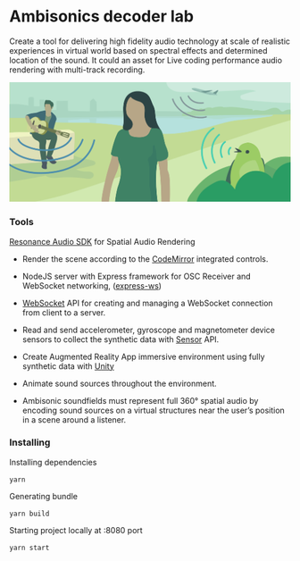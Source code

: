 # Ambisonics decoder lab

Create a tool for delivering high fidelity audio technology at scale of realistic experiences in virtual world based on spectral effects and determined location of the sound. It could an asset for Live coding performance audio rendering with multi-track recording.

![Audio tools](https://github.com/sintijab/ambisonics-decoder/blob/master/preview.png?raw=true)


### Tools

[Resonance Audio SDK](https://resonance-audio.github.io/resonance-audio) for Spatial Audio Rendering


- Render the scene according to the [CodeMirror](https://codemirror.net/) integrated controls.

- NodeJS server with Express framework for OSC Receiver and WebSocket networking, ([express-ws](https://www.npmjs.com/package/express-ws))

- [WebSocket](https://developer.mozilla.org/en-US/docs/Web/API/WebSockets_API) API for creating and managing a WebSocket connection from client to a server.

- Read and send accelerometer, gyroscope and magnetometer device sensors to collect the synthetic data with [Sensor](https://developer.mozilla.org/en-US/docs/Web/API/Sensor_APIs) API.

- Create Augmented Reality App immersive environment using fully synthetic data with [Unity](https://unity.com/)

- Animate sound sources throughout the environment.

- Ambisonic soundfields must represent full 360° spatial audio by encoding sound sources on a virtual structures near the user’s position in a scene around a listener.

### Installing

Installing dependencies
```
yarn
```
Generating bundle
```
yarn build
```
Starting project locally at :8080 port
```
yarn start
```
